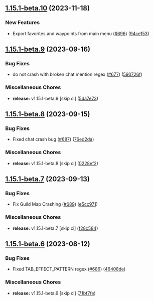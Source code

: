 ## [1.15.1-beta.10](https://github.com/Wynntils/Wynntils/compare/v1.15.1-beta.9...v1.15.1-beta.10) (2023-11-18)


### New Features

* Export favorites and waypoints from main menu ([#696](https://github.com/Wynntils/Wynntils/issues/696)) ([94ce153](https://github.com/Wynntils/Wynntils/commit/94ce1537e27ab67a8534ee9fdf9f3040d51e2ac4))

## [1.15.1-beta.9](https://github.com/Wynntils/Wynntils/compare/v1.15.1-beta.8...v1.15.1-beta.9) (2023-09-16)


### Bug Fixes

* do not crash with broken chat mention regex ([#677](https://github.com/Wynntils/Wynntils/issues/677)) ([590726f](https://github.com/Wynntils/Wynntils/commit/590726fde1758345a73e20c1126e52c24f4eade1))


### Miscellaneous Chores

* **release:** v1.15.1-beta.9 [skip ci] ([5da7e73](https://github.com/Wynntils/Wynntils/commit/5da7e730b272c0e8e9b8f8d1575153dc89acee68))

## [1.15.1-beta.8](https://github.com/Wynntils/Wynntils/compare/v1.15.1-beta.7...v1.15.1-beta.8) (2023-09-15)


### Bug Fixes

* Fixed chat crash bug ([#687](https://github.com/Wynntils/Wynntils/issues/687)) ([76ed2da](https://github.com/Wynntils/Wynntils/commit/76ed2dab265bd032a62a3188cac5936832dc1d11))


### Miscellaneous Chores

* **release:** v1.15.1-beta.8 [skip ci] ([0228ef2](https://github.com/Wynntils/Wynntils/commit/0228ef25c7cfaa48ff2eccd5ad92f7b7c9c3b91e))

## [1.15.1-beta.7](https://github.com/Wynntils/Wynntils/compare/v1.15.1-beta.6...v1.15.1-beta.7) (2023-09-13)


### Bug Fixes

* Fix Guild Map Crashing ([#689](https://github.com/Wynntils/Wynntils/issues/689)) ([e5cc971](https://github.com/Wynntils/Wynntils/commit/e5cc9718dad93581000783c1a298862e6da91c99))


### Miscellaneous Chores

* **release:** v1.15.1-beta.7 [skip ci] ([f28c584](https://github.com/Wynntils/Wynntils/commit/f28c5843e805b5522fa0e449e4c9eb636cf799ba))

## [1.15.1-beta.6](https://github.com/Wynntils/Wynntils/compare/v1.15.1-beta.5...v1.15.1-beta.6) (2023-08-12)


### Bug Fixes

* Fixed TAB_EFFECT_PATTERN regex ([#686](https://github.com/Wynntils/Wynntils/issues/686)) ([46408de](https://github.com/Wynntils/Wynntils/commit/46408de7d589c2dc5ef6dcabe54eb4bfe27d39bf))


### Miscellaneous Chores

* **release:** v1.15.1-beta.6 [skip ci] ([71bf7fe](https://github.com/Wynntils/Wynntils/commit/71bf7fee9698345af1b61eb7f3b39c57b51fb497))

